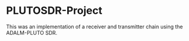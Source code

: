 # PLUTOSDR-Project
This was an implementation of a receiver and transmitter chain using the ADALM-PLUTO SDR.
